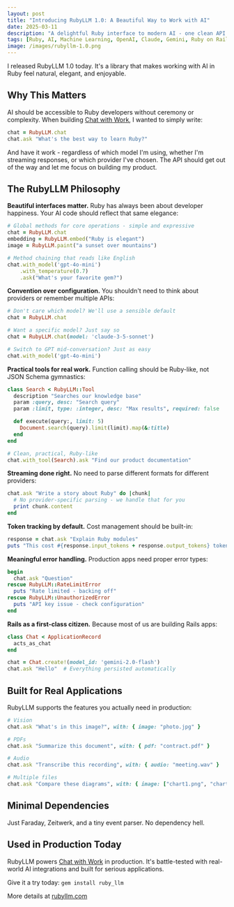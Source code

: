 ```yaml
---
layout: post
title: "Introducing RubyLLM 1.0: A Beautiful Way to Work with AI"
date: 2025-03-11
description: "A delightful Ruby interface to modern AI - one clean API for OpenAI, Claude, Gemini, and more, with proper Rails integration."
tags: [Ruby, AI, Machine Learning, OpenAI, Claude, Gemini, Ruby on Rails, Open Source, LLM]
image: /images/rubyllm-1.0.png
---
```


I released RubyLLM 1.0 today. It's a library that makes working with AI in Ruby feel natural, elegant, and enjoyable.

## Why This Matters

AI should be accessible to Ruby developers without ceremony or complexity. When building [Chat with Work](https://chatwithwork.com), I wanted to simply write:

```ruby
chat = RubyLLM.chat
chat.ask "What's the best way to learn Ruby?"
```

And have it work - regardless of which model I'm using, whether I'm streaming responses, or which provider I've chosen. The API should get out of the way and let me focus on building my product.

## The RubyLLM Philosophy

**Beautiful interfaces matter.** Ruby has always been about developer happiness. Your AI code should reflect that same elegance:

```ruby
# Global methods for core operations - simple and expressive
chat = RubyLLM.chat
embedding = RubyLLM.embed("Ruby is elegant")
image = RubyLLM.paint("a sunset over mountains")

# Method chaining that reads like English
chat.with_model('gpt-4o-mini')
    .with_temperature(0.7)
    .ask("What's your favorite gem?")
```

**Convention over configuration.** You shouldn't need to think about providers or remember multiple APIs:

```ruby
# Don't care which model? We'll use a sensible default
chat = RubyLLM.chat

# Want a specific model? Just say so
chat = RubyLLM.chat(model: 'claude-3-5-sonnet')

# Switch to GPT mid-conversation? Just as easy
chat.with_model('gpt-4o-mini')
```

**Practical tools for real work.** Function calling should be Ruby-like, not JSON Schema gymnastics:

```ruby
class Search < RubyLLM::Tool
  description "Searches our knowledge base"
  param :query, desc: "Search query"
  param :limit, type: :integer, desc: "Max results", required: false

  def execute(query:, limit: 5)
    Document.search(query).limit(limit).map(&:title)
  end
end

# Clean, practical, Ruby-like
chat.with_tool(Search).ask "Find our product documentation"
```

**Streaming done right.** No need to parse different formats for different providers:

```ruby
chat.ask "Write a story about Ruby" do |chunk|
  # No provider-specific parsing - we handle that for you
  print chunk.content
end
```

**Token tracking by default.** Cost management should be built-in:

```ruby
response = chat.ask "Explain Ruby modules"
puts "This cost #{response.input_tokens + response.output_tokens} tokens"
```

**Meaningful error handling.** Production apps need proper error types:

```ruby
begin
  chat.ask "Question"
rescue RubyLLM::RateLimitError
  puts "Rate limited - backing off"
rescue RubyLLM::UnauthorizedError
  puts "API key issue - check configuration"
end
```

**Rails as a first-class citizen.** Because most of us are building Rails apps:

```ruby
class Chat < ApplicationRecord
  acts_as_chat
end

chat = Chat.create!(model_id: 'gemini-2.0-flash')
chat.ask "Hello"  # Everything persisted automatically
```

## Built for Real Applications

RubyLLM supports the features you actually need in production:

```ruby
# Vision
chat.ask "What's in this image?", with: { image: "photo.jpg" }

# PDFs
chat.ask "Summarize this document", with: { pdf: "contract.pdf" }

# Audio
chat.ask "Transcribe this recording", with: { audio: "meeting.wav" }

# Multiple files
chat.ask "Compare these diagrams", with: { image: ["chart1.png", "chart2.png"] }
```

## Minimal Dependencies

Just Faraday, Zeitwerk, and a tiny event parser. No dependency hell.

## Used in Production Today

RubyLLM powers [Chat with Work](https://chatwithwork.com) in production. It's battle-tested with real-world AI integrations and built for serious applications.

Give it a try today: `gem install ruby_llm`

More details at [rubyllm.com](https://rubyllm.com)